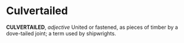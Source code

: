 # Culvertailed

**CULVERTAILED**, _adjective_ United or fastened, as pieces of timber by a dove-tailed joint; a term used by shipwrights.